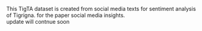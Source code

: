 This TigTA dataset is created from social media texts for sentiment analysis of Tigrigna. 
for the paper social media insights.  
update will contnue soon
